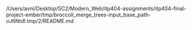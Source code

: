 /Users/avni/Desktop/SC2/Modern_Web/itp404-assignments/itp404-final-project-ember/tmp/broccoli_merge_trees-input_base_path-oJtINtdl.tmp/2/README.md